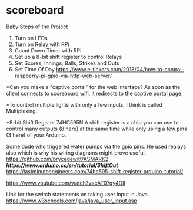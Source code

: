 # scoreboard
Baby Steps of the Project
1. Turn on LEDs
2. Turn on Relay with RPi
3. Count Down Timer with RPi
4. Set up a 8-bit shift register to control Relays
5. Set Scores, Innings, Balls, Strikes and Outs
6. Set Time Of Day
https://www.e-tinkers.com/2018/04/how-to-control-raspberry-pi-gpio-via-http-web-server/

*Can you make a "captive portal" for the web interface? As soon as the client connects to
scoreboard wifi, it redirects to the captive portal page.

*To control multiple lights with only a few inputs, I think is called Multiplexing.

*8-bit Shift Register 74HC595N
A shift register is a chip you can use to control many outputs (8 here) at the same time while only using a few pins (3 here) of your Arduino.

Some dude who triggered water pumps via the gpio pins. 
He used realays also which is why his wiring diagrams might prove useful. 
https://github.com/brycedewitt/ASMARK2
*****************https://www.arduino.cc/en/tutorial/ShiftOut*****************
https://lastminuteengineers.com/74hc595-shift-register-arduino-tutorial/

https://www.youtube.com/watch?v=cAT07gy4DII


Link for the switch statements on taking user input in Java. 
https://www.w3schools.com/java/java_user_input.asp
